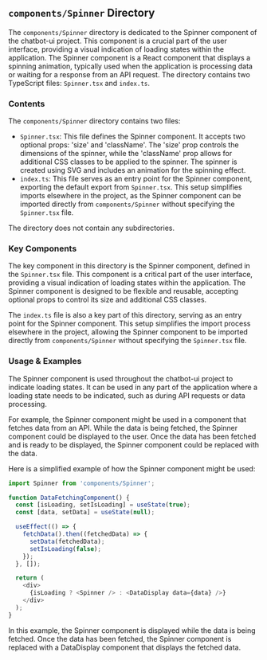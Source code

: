 
## `components/Spinner` Directory

The `components/Spinner` directory is dedicated to the Spinner component of the chatbot-ui project. This component is a crucial part of the user interface, providing a visual indication of loading states within the application. The Spinner component is a React component that displays a spinning animation, typically used when the application is processing data or waiting for a response from an API request. The directory contains two TypeScript files: `Spinner.tsx` and `index.ts`.

### Contents

The `components/Spinner` directory contains two files:

- `Spinner.tsx`: This file defines the Spinner component. It accepts two optional props: 'size' and 'className'. The 'size' prop controls the dimensions of the spinner, while the 'className' prop allows for additional CSS classes to be applied to the spinner. The spinner is created using SVG and includes an animation for the spinning effect.
- `index.ts`: This file serves as an entry point for the Spinner component, exporting the default export from `Spinner.tsx`. This setup simplifies imports elsewhere in the project, as the Spinner component can be imported directly from `components/Spinner` without specifying the `Spinner.tsx` file.

The directory does not contain any subdirectories.

### Key Components

The key component in this directory is the Spinner component, defined in the `Spinner.tsx` file. This component is a critical part of the user interface, providing a visual indication of loading states within the application. The Spinner component is designed to be flexible and reusable, accepting optional props to control its size and additional CSS classes.

The `index.ts` file is also a key part of this directory, serving as an entry point for the Spinner component. This setup simplifies the import process elsewhere in the project, allowing the Spinner component to be imported directly from `components/Spinner` without specifying the `Spinner.tsx` file.

### Usage & Examples

The Spinner component is used throughout the chatbot-ui project to indicate loading states. It can be used in any part of the application where a loading state needs to be indicated, such as during API requests or data processing.

For example, the Spinner component might be used in a component that fetches data from an API. While the data is being fetched, the Spinner component could be displayed to the user. Once the data has been fetched and is ready to be displayed, the Spinner component could be replaced with the data.

Here is a simplified example of how the Spinner component might be used:

```typescript
import Spinner from 'components/Spinner';

function DataFetchingComponent() {
  const [isLoading, setIsLoading] = useState(true);
  const [data, setData] = useState(null);

  useEffect(() => {
    fetchData().then((fetchedData) => {
      setData(fetchedData);
      setIsLoading(false);
    });
  }, []);

  return (
    <div>
      {isLoading ? <Spinner /> : <DataDisplay data={data} />}
    </div>
  );
}
```

In this example, the Spinner component is displayed while the data is being fetched. Once the data has been fetched, the Spinner component is replaced with a DataDisplay component that displays the fetched data.
